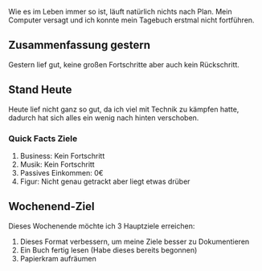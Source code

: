 Wie es im Leben immer so ist, läuft natürlich nichts nach Plan. Mein Computer versagt und ich konnte mein Tagebuch erstmal nicht fortführen.

## Zusammenfassung gestern

Gestern lief gut, keine großen Fortschritte aber auch kein Rückschritt.

## Stand Heute

Heute lief nicht ganz so gut, da ich viel mit Technik zu kämpfen hatte, dadurch hat sich alles ein wenig nach hinten verschoben.

### Quick Facts Ziele

1. Business: Kein Fortschritt
2. Musik: Kein Fortschritt
3. Passives Einkommen: 0€
4. Figur: Nicht genau getrackt aber liegt etwas drüber

## Wochenend-Ziel

Dieses Wochenende möchte ich 3 Hauptziele erreichen:

1. Dieses Format verbessern, um meine Ziele besser zu Dokumentieren
2. Ein Buch fertig lesen (Habe dieses bereits begonnen)
3. Papierkram aufräumen
